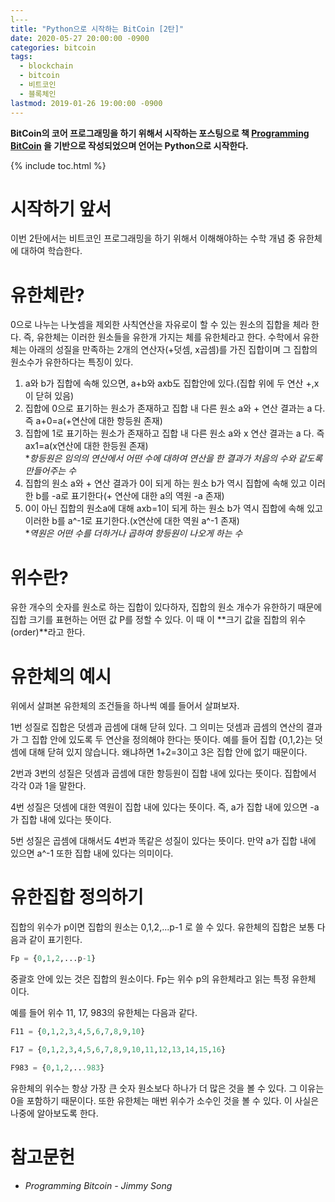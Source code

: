 ```yaml
---
l---
title: "Python으로 시작하는 BitCoin [2탄]"
date: 2020-05-27 20:00:00 -0900
categories: bitcoin
tags: 
  - blockchain
  - bitcoin
  - 비트코인
  - 블록체인
lastmod: 2019-01-26 19:00:00 -0900
---
```


**BitCoin의 코어 프로그래밍을 하기 위해서 시작하는 포스팅으로 책 [Programming BitCoin](https://book.naver.com/bookdb/book_detail.nhn?bid=16242884) 을 기반으로 작성되었으며 언어는 Python으로 시작한다.**  

{% include toc.html %}

# 시작하기 앞서
이번 2탄에서는 비트코인 프로그래밍을 하기 위해서 이해해야하는 수학 개념 중 유한체에 대하여 학습한다.

# 유한체란?
0으로 나누는 나눗셈을 제외한 사칙연산을 자유로이 할 수 있는 원소의 집합을 체라 한다. 즉, 유한체는 이러한 원소들을 유한개 가지는 체를 유한체라고 한다.
수학에서 유한체는 아래의 성질을 만족하는 2개의 연산자(+덧셈, x곱셈)를 가진 집합이며 그 집합의 원소수가 유한하다는 특징이 있다.

1. a와 b가 집합에 속해 있으면, a+b와 axb도 집합안에 있다.(집합 위에 두 연산 +,x이 닫혀 있음)  
2. 집합에 0으로 표기하는 원소가 존재하고 집합 내 다른 원소 a와 + 연산 결과는 a 다. 즉 a+0=a(+연산에 대한 항등원 존재)  
3. 집합에 1로 표기하는 원소가 존재하고 집합 내 다른 원소 a와 x 연산 결과는 a 다. 즉 ax1=a(x연산에 대한 한등원 존재)  
**항등원은 임의의 연산에서 어떤 수에 대하여 연산을 한 결과가 처음의 수와 같도록 만들어주는 수*  
4. 집합의 원소 a와 + 연산 결과가 0이 되게 하는 원소 b가 역시 집합에 속해 있고 이러한 b를 -a로 표기한다(+ 연산에 대한 a의 역원 -a 존재)  
5. 0이 아닌 집합의 원소a에 대해 axb=1이 되게 하는 원소 b가 역시 집합에 속해 있고 이러한 b를 a^-1로 표기한다.(x연산에 대한 역원 a^-1 존재)  
**역원은 어떤 수를 더하거나 곱하여 항등원이 나오게 하는 수*  

# 위수란?
유한 개수의 숫자를 원소로 하는 집합이 있다하자, 집합의 원소 개수가 유한하기 때문에 집합 크기를 표현하는 어떤 값 P를 정할 수 있다. 이 때 이 **크기 값을 집합의 위수(order)**라고 한다.  

# 유한체의 예시
위에서 살펴본 유한체의 조건들을 하나씩 예를 들어서 살펴보자.  

1번 성질로 집합은 덧셈과 곱셈에 대해 닫혀 있다. 그 의미는 덧셈과 곱셈의 연산의 결과가 그 집합 안에 있도록 두 연산을 정의해야 한다는 뜻이다. 예를 들어 집합 {0,1,2}는 덧셈에 대해 닫혀 있지 않습니다. 왜냐하면 1+2=3이고 3은 집합 안에 없기 때문이다.   

2번과 3번의 성질은 덧셈과 곱셈에 대한 항등원이 집합 내에 있다는 뜻이다. 집합에서 각각 0과 1을 말한다.  

4번 성질은 덧셈에 대한 역원이 집합 내에 있다는 뜻이다. 즉, a가 집합 내에 있으면 -a가 집합 내에 있다는 뜻이다.  

5번 성질은 곱셈에 대해서도 4번과 똑같은 성질이 있다는 뜻이다. 만약 a가 집합 내에 있으면 a^-1 또한 집합 내에 있다는 의미이다.  

# 유한집합 정의하기  
집합의 위수가 p이면 집합의 원소는 0,1,2,...p-1 로 쓸 수 있다. 유한체의 집합은 보통 다음과 같이 표기힌다.  

```python
Fp = {0,1,2,...p-1}
```

중괄호 안에 있는 것은 집합의 원소이다. Fp는 위수 p의 유한체라고 읽는 특정 유한체 이다.  

예를 들어 위수 11, 17, 983의 유한체는 다음과 같다.  

```python
F11 = {0,1,2,3,4,5,6,7,8,9,10}

F17 = {0,1,2,3,4,5,6,7,8,9,10,11,12,13,14,15,16}

F983 = {0,1,2,...983}
```
유한체의 위수는 항상 가장 큰 숫자 원소보다 하나가 더 많은 것을 볼 수 있다. 그 이유는 0을 포함하기 때문이다. 또한 유한체는 매번 위수가 소수인 것을 볼 수 있다. 이 사실은 나중에 알아보도록 한다.

# 참고문헌
- *Programming Bitcoin - Jimmy Song*



